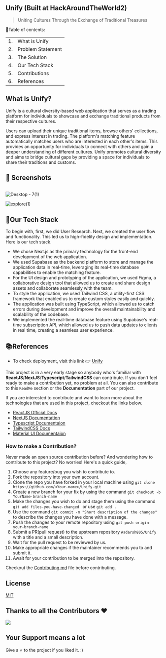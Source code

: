 <p align="center">
</p>

## Unify (Built at HackAroundTheWorld2)
<blockquote> Uniting Cultures Through the
Exchange of Traditional Treasures</blockquote>

📃Table of contents:
<table>
<tr>
<td>1.</td>
<td> What is Unify</td>
</tr>
<tr>
<td>2.</td>
<td> Problem Statement</td>
</tr>
<tr>
<td>3.</td>
<td> The Solution</td>
</tr>
<tr>
<td>4.</td>
<td> Our Tech Stack </td>
</tr>
<tr>
<td>5.</td>
<td>Contributions</td>
</tr>
<td>6.</td>
<td>References </td>
</tr>

</table>

## What is Unify?
Unify is a cultural diversity-based web application that serves as a trading platform for individuals to showcase and exchange traditional products from their respective cultures.

Users can upload their unique traditional items, browse others' collections, and express interest in trading.
The platform's matching feature automatically matches users who are interested in each other's items.
This provides an opportunity for individuals to connect with others and gain a deeper understanding of different cultures.
Unify promotes cultural diversity and aims to bridge cultural gaps by providing a space for individuals to share their traditions and customs.

## 📸 Screenshots

|||
|:----------------------------------------:|:-----------------------------------------:|
![Desktop - 7(1)](https://user-images.githubusercontent.com/95094057/221411621-9ecedead-7382-4190-b4f9-093b82f4664b.png)

![explore(1)](https://user-images.githubusercontent.com/95094057/221411632-a614938a-cbd2-449d-879a-080f904a6a4f.png)


## 🤖Our Tech Stack
To begin with, first, we did User Research. Next, we created the user flow and functionality. This led us to high-fidelity design and implementation. Here is our tech stack.

- We chose Next.js as the primary technology for the front-end development of the web application.
- We used Supabase as the backend platform to store and manage the application data in real-time, leveraging its real-time database capabilities to enable the matching feature.
- For the UI design and prototyping of the application, we used Figma, a collaborative design tool that allowed us to create and share design assets and collaborate seamlessly with the team.
- To style the application, we used Tailwind CSS, a utility-first CSS framework that enabled us to create custom styles easily and quickly.
- The application was built using TypeScript, which allowed us to catch errors during development and improve the overall maintainability and scalability of the codebase.
- We implemented the real-time database feature using Supabase's real-time subscription API, which allowed us to push data updates to clients in real time, creating a seamless user experience.

## 📚References 
* To check deployment, visit this link 👉 [Unify](https://www.unifying.world/)

This project is in a very early stage so anybody who's familiar with **ReactJS**/**NextJS**/**Typescript**/**TailwindCSS** can contribute. If you don't feel ready to make a contribution yet, no problem at all. You can also contribute to this `ReadMe` section or the **Documentation** part of our project.

If you are interested to contribute and want to learn more about the technologies that are used in this project, checkout the links below.

- [ReactJS Official Docs](https://reactjs.org/docs/getting-started.html)
- [NextJS Documentation](https://beta.nextjs.org/docs)
- [Typescript Documentaion](https://www.typescriptlang.org/docs/)
- [TailwindCSS Docs](https://tailwindcss.com/docs/installation)
- [Material UI Documentaion](https://mui.com/material-ui/getting-started/overview/)

### How to make a Contribution?

Never made an open source contribution before? And wondering how to contribute to this project?
No worries! Here's a quick guide,

1. Choose any feature/bug you wish to contribute to.
2. Fork the repository into your own account.
3. Clone the repo you have forked in your local machine using `git clone https://github.com/<Your-name>/Unify.git`
4. Create a new branch for your fix by using the command `git checkout -b YourName-branch-name `
5. Make the changes you wish to do and stage them using the command `git add files-you-have-changed ` or use `git add .`
6. Use the command `git commit -m "Short description of the changes"` to describe the changes you have done with a message.
7. Push the changes to your remote repository using `git push origin your-branch-name`
8. Submit a PR(pull request) to the upstream repository `Aadarsh805/Unify` with a title and a small description.
9. Wait for the pull request to be reviewed by us.
10. Make appropriate changes if the maintainer recommends you to and submit it.
11. Await for your contribution to be merged into the repository.

Checkout the [Contributing.md](CONTRIBUTING.md) file before contributing.


## License

[MIT](LICENSE.md)


## Thanks to all the Contributors ❤️

<a href = "https://github.com/Aadarsh805/Unify/graphs/contributors">
  <img src = "https://contrib.rocks/image?repo=Aadarsh805/Unify"/>
</a>


## Your Support means a lot

Give a ⭐ to the project if you liked it. :)
